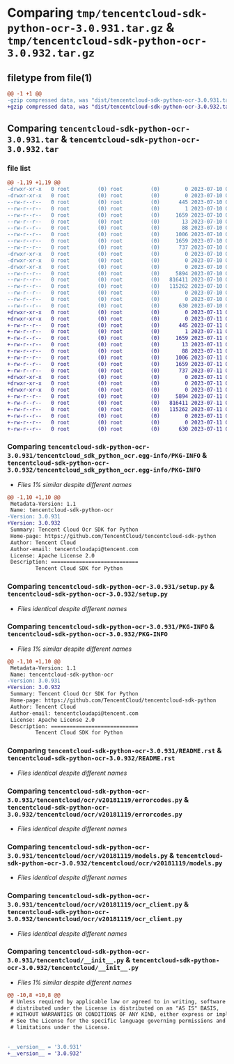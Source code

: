 # Comparing `tmp/tencentcloud-sdk-python-ocr-3.0.931.tar.gz` & `tmp/tencentcloud-sdk-python-ocr-3.0.932.tar.gz`

## filetype from file(1)

```diff
@@ -1 +1 @@
-gzip compressed data, was "dist/tencentcloud-sdk-python-ocr-3.0.931.tar", last modified: Mon Jul 10 00:45:17 2023, max compression
+gzip compressed data, was "dist/tencentcloud-sdk-python-ocr-3.0.932.tar", last modified: Tue Jul 11 00:53:45 2023, max compression
```

## Comparing `tencentcloud-sdk-python-ocr-3.0.931.tar` & `tencentcloud-sdk-python-ocr-3.0.932.tar`

### file list

```diff
@@ -1,19 +1,19 @@
-drwxr-xr-x   0 root         (0) root         (0)        0 2023-07-10 00:45:17.000000 tencentcloud-sdk-python-ocr-3.0.931/
-drwxr-xr-x   0 root         (0) root         (0)        0 2023-07-10 00:45:17.000000 tencentcloud-sdk-python-ocr-3.0.931/tencentcloud_sdk_python_ocr.egg-info/
--rw-r--r--   0 root         (0) root         (0)      445 2023-07-10 00:45:17.000000 tencentcloud-sdk-python-ocr-3.0.931/tencentcloud_sdk_python_ocr.egg-info/SOURCES.txt
--rw-r--r--   0 root         (0) root         (0)        1 2023-07-10 00:45:17.000000 tencentcloud-sdk-python-ocr-3.0.931/tencentcloud_sdk_python_ocr.egg-info/dependency_links.txt
--rw-r--r--   0 root         (0) root         (0)     1659 2023-07-10 00:45:17.000000 tencentcloud-sdk-python-ocr-3.0.931/tencentcloud_sdk_python_ocr.egg-info/PKG-INFO
--rw-r--r--   0 root         (0) root         (0)       13 2023-07-10 00:45:17.000000 tencentcloud-sdk-python-ocr-3.0.931/tencentcloud_sdk_python_ocr.egg-info/top_level.txt
--rw-r--r--   0 root         (0) root         (0)       88 2023-07-10 00:45:17.000000 tencentcloud-sdk-python-ocr-3.0.931/setup.cfg
--rw-r--r--   0 root         (0) root         (0)     1006 2023-07-10 00:45:16.000000 tencentcloud-sdk-python-ocr-3.0.931/setup.py
--rw-r--r--   0 root         (0) root         (0)     1659 2023-07-10 00:45:17.000000 tencentcloud-sdk-python-ocr-3.0.931/PKG-INFO
--rw-r--r--   0 root         (0) root         (0)      737 2023-07-10 00:45:16.000000 tencentcloud-sdk-python-ocr-3.0.931/README.rst
-drwxr-xr-x   0 root         (0) root         (0)        0 2023-07-10 00:45:17.000000 tencentcloud-sdk-python-ocr-3.0.931/tencentcloud/
-drwxr-xr-x   0 root         (0) root         (0)        0 2023-07-10 00:45:17.000000 tencentcloud-sdk-python-ocr-3.0.931/tencentcloud/ocr/
-drwxr-xr-x   0 root         (0) root         (0)        0 2023-07-10 00:45:17.000000 tencentcloud-sdk-python-ocr-3.0.931/tencentcloud/ocr/v20181119/
--rw-r--r--   0 root         (0) root         (0)     5894 2023-07-10 00:45:16.000000 tencentcloud-sdk-python-ocr-3.0.931/tencentcloud/ocr/v20181119/errorcodes.py
--rw-r--r--   0 root         (0) root         (0)   816411 2023-07-10 00:45:16.000000 tencentcloud-sdk-python-ocr-3.0.931/tencentcloud/ocr/v20181119/models.py
--rw-r--r--   0 root         (0) root         (0)   115262 2023-07-10 00:45:16.000000 tencentcloud-sdk-python-ocr-3.0.931/tencentcloud/ocr/v20181119/ocr_client.py
--rw-r--r--   0 root         (0) root         (0)        0 2023-07-10 00:45:16.000000 tencentcloud-sdk-python-ocr-3.0.931/tencentcloud/ocr/v20181119/__init__.py
--rw-r--r--   0 root         (0) root         (0)        0 2023-07-10 00:45:16.000000 tencentcloud-sdk-python-ocr-3.0.931/tencentcloud/ocr/__init__.py
--rw-r--r--   0 root         (0) root         (0)      630 2023-07-10 00:45:16.000000 tencentcloud-sdk-python-ocr-3.0.931/tencentcloud/__init__.py
+drwxr-xr-x   0 root         (0) root         (0)        0 2023-07-11 00:53:45.000000 tencentcloud-sdk-python-ocr-3.0.932/
+drwxr-xr-x   0 root         (0) root         (0)        0 2023-07-11 00:53:45.000000 tencentcloud-sdk-python-ocr-3.0.932/tencentcloud_sdk_python_ocr.egg-info/
+-rw-r--r--   0 root         (0) root         (0)      445 2023-07-11 00:53:45.000000 tencentcloud-sdk-python-ocr-3.0.932/tencentcloud_sdk_python_ocr.egg-info/SOURCES.txt
+-rw-r--r--   0 root         (0) root         (0)        1 2023-07-11 00:53:45.000000 tencentcloud-sdk-python-ocr-3.0.932/tencentcloud_sdk_python_ocr.egg-info/dependency_links.txt
+-rw-r--r--   0 root         (0) root         (0)     1659 2023-07-11 00:53:45.000000 tencentcloud-sdk-python-ocr-3.0.932/tencentcloud_sdk_python_ocr.egg-info/PKG-INFO
+-rw-r--r--   0 root         (0) root         (0)       13 2023-07-11 00:53:45.000000 tencentcloud-sdk-python-ocr-3.0.932/tencentcloud_sdk_python_ocr.egg-info/top_level.txt
+-rw-r--r--   0 root         (0) root         (0)       88 2023-07-11 00:53:45.000000 tencentcloud-sdk-python-ocr-3.0.932/setup.cfg
+-rw-r--r--   0 root         (0) root         (0)     1006 2023-07-11 00:53:44.000000 tencentcloud-sdk-python-ocr-3.0.932/setup.py
+-rw-r--r--   0 root         (0) root         (0)     1659 2023-07-11 00:53:45.000000 tencentcloud-sdk-python-ocr-3.0.932/PKG-INFO
+-rw-r--r--   0 root         (0) root         (0)      737 2023-07-11 00:53:44.000000 tencentcloud-sdk-python-ocr-3.0.932/README.rst
+drwxr-xr-x   0 root         (0) root         (0)        0 2023-07-11 00:53:45.000000 tencentcloud-sdk-python-ocr-3.0.932/tencentcloud/
+drwxr-xr-x   0 root         (0) root         (0)        0 2023-07-11 00:53:45.000000 tencentcloud-sdk-python-ocr-3.0.932/tencentcloud/ocr/
+drwxr-xr-x   0 root         (0) root         (0)        0 2023-07-11 00:53:45.000000 tencentcloud-sdk-python-ocr-3.0.932/tencentcloud/ocr/v20181119/
+-rw-r--r--   0 root         (0) root         (0)     5894 2023-07-11 00:53:44.000000 tencentcloud-sdk-python-ocr-3.0.932/tencentcloud/ocr/v20181119/errorcodes.py
+-rw-r--r--   0 root         (0) root         (0)   816411 2023-07-11 00:53:44.000000 tencentcloud-sdk-python-ocr-3.0.932/tencentcloud/ocr/v20181119/models.py
+-rw-r--r--   0 root         (0) root         (0)   115262 2023-07-11 00:53:44.000000 tencentcloud-sdk-python-ocr-3.0.932/tencentcloud/ocr/v20181119/ocr_client.py
+-rw-r--r--   0 root         (0) root         (0)        0 2023-07-11 00:53:44.000000 tencentcloud-sdk-python-ocr-3.0.932/tencentcloud/ocr/v20181119/__init__.py
+-rw-r--r--   0 root         (0) root         (0)        0 2023-07-11 00:53:44.000000 tencentcloud-sdk-python-ocr-3.0.932/tencentcloud/ocr/__init__.py
+-rw-r--r--   0 root         (0) root         (0)      630 2023-07-11 00:53:44.000000 tencentcloud-sdk-python-ocr-3.0.932/tencentcloud/__init__.py
```

### Comparing `tencentcloud-sdk-python-ocr-3.0.931/tencentcloud_sdk_python_ocr.egg-info/PKG-INFO` & `tencentcloud-sdk-python-ocr-3.0.932/tencentcloud_sdk_python_ocr.egg-info/PKG-INFO`

 * *Files 1% similar despite different names*

```diff
@@ -1,10 +1,10 @@
 Metadata-Version: 1.1
 Name: tencentcloud-sdk-python-ocr
-Version: 3.0.931
+Version: 3.0.932
 Summary: Tencent Cloud Ocr SDK for Python
 Home-page: https://github.com/TencentCloud/tencentcloud-sdk-python
 Author: Tencent Cloud
 Author-email: tencentcloudapi@tencent.com
 License: Apache License 2.0
 Description: ============================
         Tencent Cloud SDK for Python
```

### Comparing `tencentcloud-sdk-python-ocr-3.0.931/setup.py` & `tencentcloud-sdk-python-ocr-3.0.932/setup.py`

 * *Files identical despite different names*

### Comparing `tencentcloud-sdk-python-ocr-3.0.931/PKG-INFO` & `tencentcloud-sdk-python-ocr-3.0.932/PKG-INFO`

 * *Files 1% similar despite different names*

```diff
@@ -1,10 +1,10 @@
 Metadata-Version: 1.1
 Name: tencentcloud-sdk-python-ocr
-Version: 3.0.931
+Version: 3.0.932
 Summary: Tencent Cloud Ocr SDK for Python
 Home-page: https://github.com/TencentCloud/tencentcloud-sdk-python
 Author: Tencent Cloud
 Author-email: tencentcloudapi@tencent.com
 License: Apache License 2.0
 Description: ============================
         Tencent Cloud SDK for Python
```

### Comparing `tencentcloud-sdk-python-ocr-3.0.931/README.rst` & `tencentcloud-sdk-python-ocr-3.0.932/README.rst`

 * *Files identical despite different names*

### Comparing `tencentcloud-sdk-python-ocr-3.0.931/tencentcloud/ocr/v20181119/errorcodes.py` & `tencentcloud-sdk-python-ocr-3.0.932/tencentcloud/ocr/v20181119/errorcodes.py`

 * *Files identical despite different names*

### Comparing `tencentcloud-sdk-python-ocr-3.0.931/tencentcloud/ocr/v20181119/models.py` & `tencentcloud-sdk-python-ocr-3.0.932/tencentcloud/ocr/v20181119/models.py`

 * *Files identical despite different names*

### Comparing `tencentcloud-sdk-python-ocr-3.0.931/tencentcloud/ocr/v20181119/ocr_client.py` & `tencentcloud-sdk-python-ocr-3.0.932/tencentcloud/ocr/v20181119/ocr_client.py`

 * *Files identical despite different names*

### Comparing `tencentcloud-sdk-python-ocr-3.0.931/tencentcloud/__init__.py` & `tencentcloud-sdk-python-ocr-3.0.932/tencentcloud/__init__.py`

 * *Files 1% similar despite different names*

```diff
@@ -10,8 +10,8 @@
 # Unless required by applicable law or agreed to in writing, software
 # distributed under the License is distributed on an "AS IS" BASIS,
 # WITHOUT WARRANTIES OR CONDITIONS OF ANY KIND, either express or implied.
 # See the License for the specific language governing permissions and
 # limitations under the License.
 
 
-__version__ = '3.0.931'
+__version__ = '3.0.932'
```

